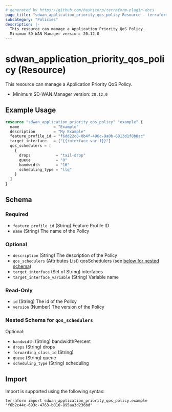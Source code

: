 ```yaml
---
# generated by https://github.com/hashicorp/terraform-plugin-docs
page_title: "sdwan_application_priority_qos_policy Resource - terraform-provider-sdwan"
subcategory: "Policies"
description: |-
  This resource can manage a Application Priority QoS Policy.
  Minimum SD-WAN Manager version: 20.12.0
---
```


# sdwan_application_priority_qos_policy (Resource)

This resource can manage a Application Priority QoS Policy.
  - Minimum SD-WAN Manager version: `20.12.0`

## Example Usage

```terraform
resource "sdwan_application_priority_qos_policy" "example" {
  name               = "Example"
  description        = "My Example"
  feature_profile_id = "f6dd22c8-0b4f-496c-9a0b-6813d1f8b8ac"
  target_interface   = ["{{interface_var_1}}"]
  qos_schedulers = [
    {
      drops           = "tail-drop"
      queue           = "0"
      bandwidth       = "10"
      scheduling_type = "llq"
    }
  ]
}
```

<!-- schema generated by tfplugindocs -->
## Schema

### Required

- `feature_profile_id` (String) Feature Profile ID
- `name` (String) The name of the Policy

### Optional

- `description` (String) The description of the Policy
- `qos_schedulers` (Attributes List) qosSchedulers (see [below for nested schema](#nestedatt--qos_schedulers))
- `target_interface` (Set of String) interfaces
- `target_interface_variable` (String) Variable name

### Read-Only

- `id` (String) The id of the Policy
- `version` (Number) The version of the Policy

<a id="nestedatt--qos_schedulers"></a>
### Nested Schema for `qos_schedulers`

Optional:

- `bandwidth` (String) bandwidthPercent
- `drops` (String) drops
- `forwarding_class_id` (String)
- `queue` (String) queue
- `scheduling_type` (String) scheduling

## Import

Import is supported using the following syntax:

```shell
terraform import sdwan_application_priority_qos_policy.example "f6b2c44c-693c-4763-b010-895aa3d236bd"
```
